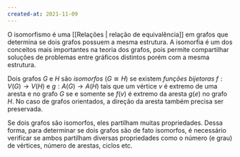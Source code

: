 ```yaml
---
created-at: 2021-11-09
---
```

O isomorfismo é uma [[Relações | relação de equivalência]] em grafos que determina se dois grafos possuem a mesma estrutura. A isomorfia é um dos conceitos mais importantes na teoria dos grafos, pois permite compartilhar soluções de problemas entre gráficos distintos porém com a mesma estrutura.

Dois grafos $G$ e $H$ são *isomorfos* ($G \cong H$) se existem *funções bijetoras* $f: V(G) \to V(H)$ e $g: A(G) \to A(H)$ tais que um vértice $v$ é extremo de uma aresta e no grafo $G$ se e somente se $f(v)$ é extremo da aresta $g(e)$ no grafo $H$. No caso de grafos orientados, a direção da aresta também precisa ser preservada.

Se dois grafos são isomorfos, eles partilham muitas propriedades. Dessa forma, para determinar se dois grafos são de fato isomorfos, é necessário verificar se ambos partilham diversas propriedades como o número (e grau) de vértices, número de arestas, ciclos etc.